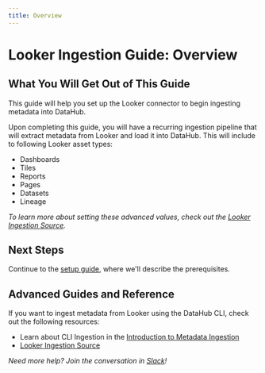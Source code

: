 ```yaml
---
title: Overview
---
```

# Looker Ingestion Guide: Overview

## What You Will Get Out of This Guide

This guide will help you set up the Looker connector to begin ingesting metadata into DataHub.

Upon completing this guide, you will have a recurring ingestion pipeline that will extract metadata from Looker and load it into DataHub. This will include to following Looker asset types:

* Dashboards
* Tiles 
* Reports
* Pages
* Datasets
* Lineage 



*To learn more about setting these advanced values, check out the [Looker Ingestion Source](https://datahubproject.io/docs/generated/ingestion/sources/Looker).*

## Next Steps
Continue to the [setup guide](setup.md), where we'll describe the prerequisites.

## Advanced Guides and Reference

If you want to ingest metadata from Looker using the DataHub CLI, check out the following resources:

* Learn about CLI Ingestion in the [Introduction to Metadata Ingestion](../../../metadata-ingestion/README.md)
* [Looker Ingestion Source](https://datahubproject.io/docs/generated/ingestion/sources/Looker)

*Need more help? Join the conversation in [Slack](http://slack.datahubproject.io)!*
